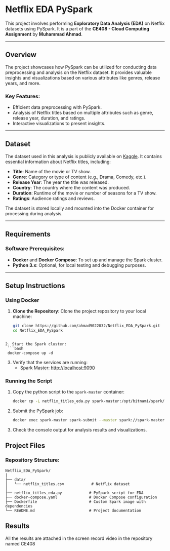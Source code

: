 # Netflix EDA PySpark

This project involves performing **Exploratory Data Analysis (EDA)** on Netflix datasets using PySpark. It is a part of the **CE408 - Cloud Computing Assignment** by **Muhammad Ahmad**.

---

## Overview

The project showcases how PySpark can be utilized for conducting data preprocessing and analysis on the Netflix dataset. It provides valuable insights and visualizations based on various attributes like genres, release years, and more.

### Key Features:
- Efficient data preprocessing with PySpark.
- Analysis of Netflix titles based on multiple attributes such as genre, release year, duration, and ratings.
- Interactive visualizations to present insights.

---

## Dataset

The dataset used in this analysis is publicly available on [Kaggle](https://www.kaggle.com/datasets/shivamb/amazon-prime-movies-and-tv-shows?resource=download). It contains essential information about Netflix titles, including:
- **Title**: Name of the movie or TV show.
- **Genre**: Category or type of content (e.g., Drama, Comedy, etc.).
- **Release Year**: The year the title was released.
- **Country**: The country where the content was produced.
- **Duration**: Runtime of the movie or number of seasons for a TV show.
- **Ratings**: Audience ratings and reviews.

The dataset is stored locally and mounted into the Docker container for processing during analysis.

---

## Requirements

### Software Prerequisites:
- **Docker** and **Docker Compose**: To set up and manage the Spark cluster.
- **Python 3.x**: Optional, for local testing and debugging purposes.

---

## Setup Instructions

### Using Docker
1. **Clone the Repository**:
   Clone the project repository to your local machine:
   ```bash
   git clone https://github.com/ahmad9022032/Netflix_EDA_PySpark.git
   cd Netflix_EDA_PySpark
  ```

2. Start the Spark cluster:
   ```bash
   docker-compose up -d
   ```

3. Verify that the services are running:
   - Spark Master: [http://localhost:9090](http://localhost:9090)

### Running the Script
1. Copy the python script to the `spark-master` container:
   ```bash
   docker cp -L netflix_titles_eda.py spark-master:/opt/bitnami/spark/amazonPrime_eda.py
   ```

2. Submit the PySpark job:
   ```bash
   docker exec spark-master spark-submit --master spark://spark-master:7077 /opt/bitnami/spark/amazonPrime_eda.py
   ```

3. Check the console output for analysis results and visualizations.



## Project Files

### Repository Structure:
```
Netflix_EDA_PySpark/
|
├── data/
│   └── netflix_titles.csv            # Netflix dataset
│
├── netflix_titles_eda.py            # PySpark script for EDA
├── docker-compose.yaml              # Docker Compose configuration
├── Dockerfile                       # Custom Spark image with dependencies
└── README.md                        # Project documentation
```


## Results
All the results are attached in the screen record video in the repository named CE408


